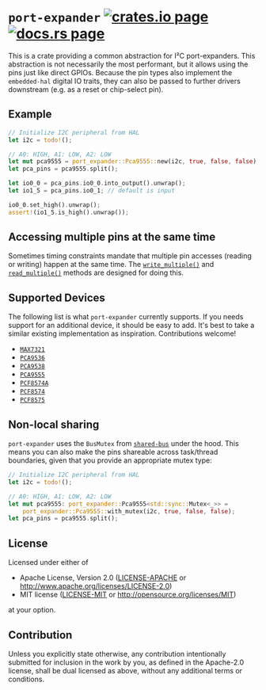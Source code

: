 `port-expander` [![crates.io page](https://img.shields.io/crates/v/port-expander.svg)](https://crates.io/crates/port-expander) [![docs.rs page](https://docs.rs/port-expander/badge.svg)](https://docs.rs/port-expander)
===============
This is a crate providing a common abstraction for I²C port-expanders.  This
abstraction is not necessarily the most performant, but it allows using the pins
just like direct GPIOs.  Because the pin types also implement the `embedded-hal`
digital IO traits, they can also be passed to further drivers downstream (e.g.
as a reset or chip-select pin).

## Example
```rust
// Initialize I2C peripheral from HAL
let i2c = todo!();

// A0: HIGH, A1: LOW, A2: LOW
let mut pca9555 = port_expander::Pca9555::new(i2c, true, false, false);
let pca_pins = pca9555.split();

let io0_0 = pca_pins.io0_0.into_output().unwrap();
let io1_5 = pca_pins.io0_1; // default is input

io0_0.set_high().unwrap();
assert!(io1_5.is_high().unwrap());
```

## Accessing multiple pins at the same time
Sometimes timing constraints mandate that multiple pin accesses (reading or
writing) happen at the same time.  The [`write_multiple()`][write-multiple] and
[`read_multiple()`][read-multiple] methods are designed for doing this.

[write-multiple]: https://docs.rs/port-expander/latest/port_expander/fn.write_multiple.html
[read-multiple]: https://docs.rs/port-expander/latest/port_expander/fn.read_multiple.html

## Supported Devices
The following list is what `port-expander` currently supports.  If you needs
support for an additional device, it should be easy to add.  It's best to take
a similar existing implementation as inspiration.  Contributions welcome!

- [`MAX7321`](https://docs.rs/port-expander/latest/port_expander/dev/max7321/struct.Max7321.html)
- [`PCA9536`](https://docs.rs/port-expander/latest/port_expander/dev/pca9536/struct.Pca9536.html)
- [`PCA9538`](https://docs.rs/port-expander/latest/port_expander/dev/pca9538/struct.Pca9538.html)
- [`PCA9555`](https://docs.rs/port-expander/latest/port_expander/dev/pca9555/struct.Pca9555.html)
- [`PCF8574A`](https://docs.rs/port-expander/latest/port_expander/dev/pcf8574/struct.Pcf8574a.html)
- [`PCF8574`](https://docs.rs/port-expander/latest/port_expander/dev/pcf8574/struct.Pcf8574.html)
- [`PCF8575`](https://docs.rs/port-expander/latest/port_expander/dev/pcf8575/struct.Pcf8575.html)

## Non-local sharing
`port-expander` uses the `BusMutex` from
[`shared-bus`](https://crates.io/crates/shared-bus) under the hood.  This means
you can also make the pins shareable across task/thread boundaries, given that
you provide an appropriate mutex type:

```rust
// Initialize I2C peripheral from HAL
let i2c = todo!();

// A0: HIGH, A1: LOW, A2: LOW
let mut pca9555: port_expander::Pca9555<std::sync::Mutex<_>> =
    port_expander::Pca9555::with_mutex(i2c, true, false, false);
let pca_pins = pca9555.split();
```

## License
Licensed under either of

 * Apache License, Version 2.0
   ([LICENSE-APACHE](LICENSE-APACHE) or <http://www.apache.org/licenses/LICENSE-2.0>)
 * MIT license
   ([LICENSE-MIT](LICENSE-MIT) or <http://opensource.org/licenses/MIT>)

at your option.

## Contribution
Unless you explicitly state otherwise, any contribution intentionally submitted
for inclusion in the work by you, as defined in the Apache-2.0 license, shall be
dual licensed as above, without any additional terms or conditions.
